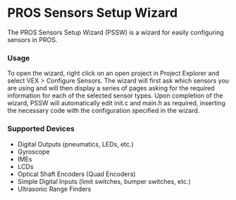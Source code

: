 PROS Sensors Setup Wizard
=========================
The PROS Sensors Setup Wizard (PSSW) is a wizard for easily configuring sensors in PROS.
### Usage
To open the wizard, right click on an open project in Project Explorer and select VEX > Configure Sensors.
The wizard will first ask which sensors you are using and will then display a series of pages asking for the required information for each of the selected sensor types. Upon completion of the wizard, PSSW will automatically edit init.c and main.h as required, inserting the necessary code with the configuration specified in the wizard.

### Supported Devices
* Digital Outputs (pneumatics, LEDs, etc.)
* Gyroscope
* IMEs
* LCDs
* Optical Shaft Encoders (Quad Encoders)
* Simple Digital Inputs (limit switches, bumper switches, etc.)
* Ultrasonic Range Finders
